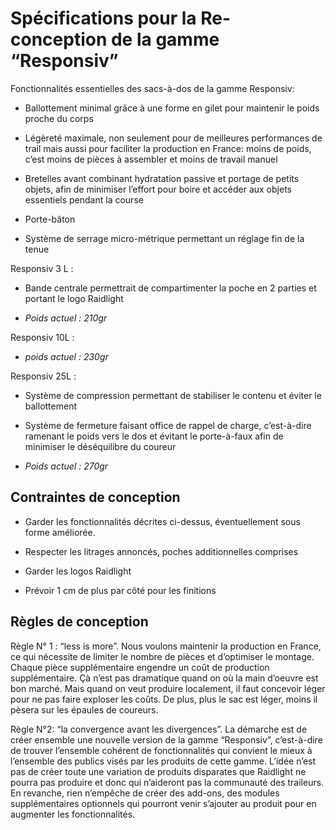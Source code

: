 Spécifications pour la Re-conception de la gamme “Responsiv”
============================================================

Fonctionnalités essentielles des sacs-à-dos de la gamme Responsiv:

-   Ballottement minimal grâce à une forme en gilet pour maintenir le poids
    proche du corps

-   Légèreté maximale, non seulement pour de meilleures performances de trail
    mais aussi pour faciliter la production en France: moins de poids, c’est
    moins de pièces à assembler et moins de travail manuel

-   Bretelles avant combinant hydratation passive et portage de petits objets,
    afin de minimiser l’effort pour boire et accéder aux objets essentiels
    pendant la course

-   Porte-bâton

-   Système de serrage micro-métrique permettant un réglage fin de la tenue

Responsiv 3 L :

-   Bande centrale permettrait de compartimenter la poche en 2 parties et
    portant le logo Raidlight

-   *Poids actuel : 210gr*

Responsiv 10L :

-   *poids actuel : 230gr*

Responsiv 25L :

-   Système de compression permettant de stabiliser le contenu et éviter le
    ballottement

-   Système de fermeture faisant office de rappel de charge, c’est-à-dire
    ramenant le poids vers le dos et évitant le porte-à-faux afin de minimiser
    le déséquilibre du coureur

-   *Poids actuel : 270gr*

Contraintes de conception
-------------------------

-   Garder les fonctionnalités décrites ci-dessus, éventuellement sous forme
    améliorée.

-   Respecter les litrages annoncés, poches additionnelles comprises

-   Garder les logos Raidlight

-   Prévoir 1 cm de plus par côté pour les finitions

Règles de conception
--------------------

Règle N° 1 : “less is more”. Nous voulons maintenir la production en France, ce
qui nécessite de limiter le nombre de pièces et d’optimiser le montage. Chaque
pièce supplémentaire engendre un coût de production supplémentaire. Çà n’est pas
dramatique quand on où la main d’oeuvre est bon marché. Mais quand on veut
produire localement, il faut concevoir léger pour ne pas faire exploser les
coûts. De plus, plus le sac est léger, moins il pèsera sur les épaules de
coureurs.

Règle N°2: “la convergence avant les divergences”. La démarche est de créer
ensemble une nouvelle version de la gamme “Responsiv”, c’est-à-dire de trouver
l’ensemble cohérent de fonctionnalités qui convient le mieux à l’ensemble des
publics visés par les produits de cette gamme. L’idée n’est pas de créer toute
une variation de produits disparates que Raidlight ne pourra pas produire et
donc qui n’aideront pas la communauté des traileurs. En revanche, rien n’empêche
de créer des add-ons, des modules supplémentaires optionnels qui pourront venir
s’ajouter au produit pour en augmenter les fonctionnalités.
